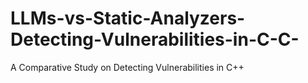 # LLMs-vs-Static-Analyzers-Detecting-Vulnerabilities-in-C-C-
A Comparative Study on Detecting Vulnerabilities in C++
